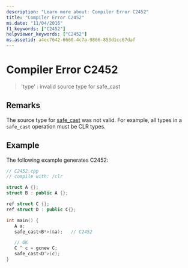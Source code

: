 ```yaml
---
description: "Learn more about: Compiler Error C2452"
title: "Compiler Error C2452"
ms.date: "11/04/2016"
f1_keywords: ["C2452"]
helpviewer_keywords: ["C2452"]
ms.assetid: a4ec7642-6660-4c7a-9866-853d1cc67daf
---
```

# Compiler Error C2452

> 'type' : invalid source type for safe_cast

## Remarks

The source type for [safe_cast](../../extensions/safe-cast-cpp-component-extensions.md) was not valid.  For example, all types in a `safe_cast` operation must be CLR types.

## Example

The following example generates C2452:

```cpp
// C2452.cpp
// compile with: /clr

struct A {};
struct B : public A {};

ref struct C {};
ref struct D : public C{};

int main() {
   A a;
   safe_cast<B*>(&a);   // C2452

   // OK
   C ^ c = gcnew C;
   safe_cast<D^>(c);
}
```

